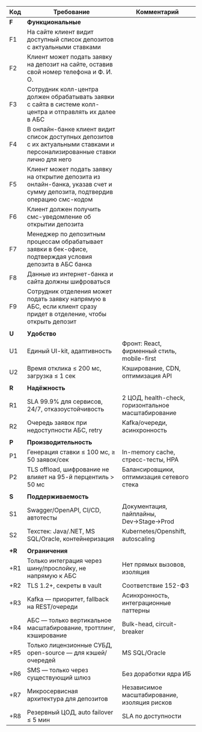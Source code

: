 | Код    | Требование                                                                                                                   | Комментарий                                         |
| ------ | ---------------------------------------------------------------------------------------------------------------------------- | --------------------------------------------------- |
| **F**  | **Функциональные**                                                                                                           |                                                     |
| F1     | На сайте клиент видит доступный список депозитов с актуальными ставками                                                      |                                                     |
| F2     | Клиент может подать заявку на депозит на сайте, оставив свой номер телефона и Ф. И. О.                                       |                                                     |
| F3     | Сотрудник колл-центра должен обрабатывать заявки с сайта в системе колл-центра и отправлять их далее в АБС                   |                                                     |
| F4     | В онлайн-банке клиент видит список доступных депозитов с их актуальными ставками и персонализированные ставки лично для него |                                                     |
| F5     | Клиент может подать заявку на открытие депозита из онлайн-банка, указав счет и сумму депозита, подтвердив операцию смс-кодом |                                                     |
| F6     | Клиент должен получить смс-уведомление об открытии депозита                                                                  |                                                     |
| F7     | Менеджер по депозитным процессам обрабатывает заявки в бек-офисе, подтверждая условия депозита в АБС банка                   |                                                     |
| F8     | Данные из интернет-банка и сайта должны шифроваться                                                                          |                                                     |
| F9     | Сотрудник отделения может подать заявку напрямую в АБС, если клиент сразу придет в отделение, чтобы открыть депозит          |                                                     |
|        |                                                                                                                              |                                                     |
| **U**  | **Удобство**                                                                                                                 |                                                     |
| U1     | Единый UI-kit, адаптивность                                                                                                  | Фронт: React, фирменный стиль, mobile-first         |
| U2     | Время отклика ≤ 200 мс, загрузка ≤ 1 сек                                                                                     | Кэширование, CDN, оптимизация API                   |
|        |                                                                                                                              |                                                     |
| **R**  | **Надёжность**                                                                                                               |                                                     |
| R1     | SLA 99.9% для сервисов, 24/7, отказоустойчивость                                                                             | 2 ЦОД, health-check, горизонтальное масштабирование |
| R2     | Очередь заявок при недоступности АБС, retry                                                                                  | Kafka/очереди, асинхронность                        |
|        |                                                                                                                              |                                                     |
| **P**  | **Производительность**                                                                                                       |                                                     |
| P1     | Генерация ставки ≤ 100 мс, ≥ 50 заявок/сек                                                                                   | In-memory cache, стресс-тесты, HPA                  |
| P2     | TLS offload, шифрование не влияет на 95-й перцентиль > 50 мс                                                                 | Балансировщики, оптимизация сетевого стека          |
|        |                                                                                                                              |                                                     |
| **S**  | **Поддерживаемость**                                                                                                         |                                                     |
| S1     | Swagger/OpenAPI, CI/CD, автотесты                                                                                            | Документация, пайплайны, Dev→Stage→Prod             |
| S2     | Техстек: Java/.NET, MS SQL/Oracle, контейнеризация                                                                           | Kubernetes/Openshift, autoscaling                   |
|        |                                                                                                                              |                                                     |
| **+R** | **Ограничения**                                                                                                              |                                                     |
| +R1    | Только интеграция через шину/прослойку, не напрямую к АБС                                                                    | Нет прямых вызовов, изоляция                        |
| +R2    | TLS 1.2+, секреты в vault                                                                                                    | Соответствие 152-ФЗ                                 |
| +R3    | Kafka — приоритет, fallback на REST/очереди                                                                                  | Асинхронность, интеграционные паттерны              |
| +R4    | АБС — только вертикальное масштабирование, троттлинг, кэширование                                                            | Bulk-head, circuit-breaker                          |
| +R5    | Только лицензионные СУБД, open-source — для кэшей/очередей                                                                   | MS SQL/Oracle                                       |
| +R6    | SMS — только через существующий шлюз                                                                                         | Без доработки ядра ИБ                               |
| +R7    | Микросервисная архитектура для депозитов                                                                                     | Независимое масштабирование, изоляция рисков        |
| +R8    | Резервный ЦОД, auto failover ≤ 5 мин                                                                                         | SLA по доступности                                  |
